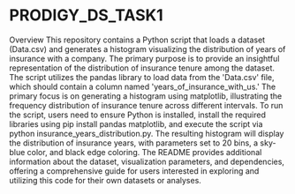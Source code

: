 # PRODIGY_DS_TASK1
Overview
This repository contains a Python script that loads a dataset (Data.csv) and generates a histogram visualizing the distribution of years of insurance with a company. The primary purpose is to provide an insightful representation of the distribution of insurance tenure among the dataset.
The script utilizes the pandas library to load data from the 'Data.csv' file, which should contain a column named 'years_of_insurance_with_us.' The primary focus is on generating a histogram using matplotlib, illustrating the frequency distribution of insurance tenure across different intervals. To run the script, users need to ensure Python is installed, install the required libraries using pip install pandas matplotlib, and execute the script via python insurance_years_distribution.py. The resulting histogram will display the distribution of insurance years, with parameters set to 20 bins, a sky-blue color, and black edge coloring. The README provides additional information about the dataset, visualization parameters, and dependencies, offering a comprehensive guide for users interested in exploring and utilizing this code for their own datasets or analyses.
